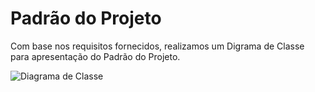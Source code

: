 # Padrão do Projeto

Com base nos requisitos fornecidos, realizamos um Digrama de Classe para apresentação do Padrão do Projeto.

![Diagrama de Classe](https://github.com/celsoteofilo/PSI_solucoes/assets/103187575/ebcd9e33-d93b-4dbb-9325-25c8db90882a)
